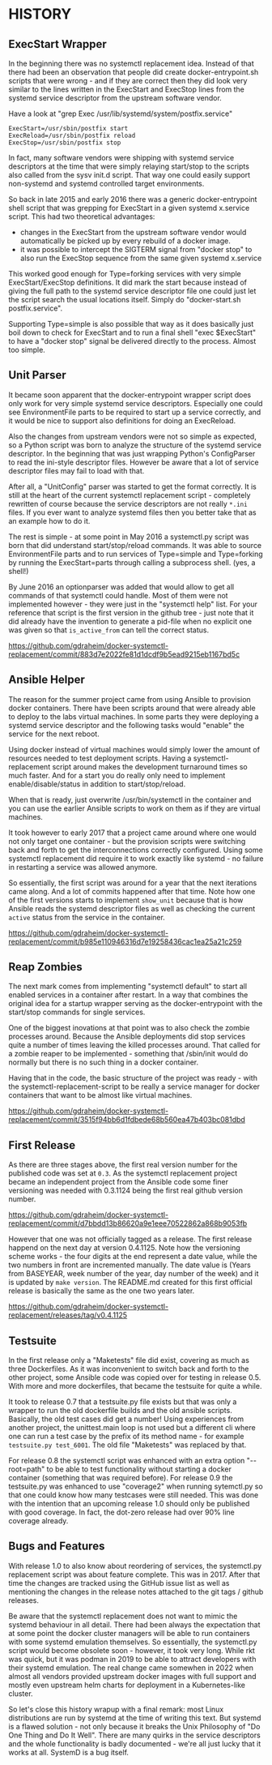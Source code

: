 # HISTORY

## ExecStart Wrapper

In the beginning there was no systemctl replacement idea. Instead of that 
there had been an observation that people did create docker-entrypoint.sh
scripts that were wrong - and if they are correct then they did look very
similar to the lines written in the ExecStart and ExecStop lines from the
systemd service descriptor from the upstream software vendor.

Have a look at "grep Exec /usr/lib/systemd/system/postfix.service"

    ExecStart=/usr/sbin/postfix start
    ExecReload=/usr/sbin/postfix reload
    ExecStop=/usr/sbin/postfix stop

In fact, many software vendors were shipping with systemd service descriptors
at the time that were simply relaying start/stop to the scripts also called 
from the sysv init.d script. That way one could easily support non-systemd 
and systemd controlled target environments.

So back in late 2015 and early 2016 there was a generic docker-entrypoint
shell script that was grepping for ExecStart in a given systemd x.service
script. This had two theoretical advantages:

 * changes in the ExecStart from the upstream software vendor would 
   automatically be picked up by every rebuild of a docker image.
 * it was possible to intercept the SIGTERM signal from "docker stop" to also
   run the ExecStop sequence from the same given systemd x.service

This worked good enough for Type=forking services with very simple 
ExecStart/ExecStop definitions. It did mark the start because instead 
of giving the full path to the systemd service descriptor file one could 
just let the script search the usual locations itself. Simply do 
"docker-start.sh postfix.service".

Supporting Type=simple is also possible that way as it does basically 
just boil down to check for ExecStart and to run a final shell 
"exec $ExecStart" to have a "docker stop" signal be delivered directly
to the process. Almost too simple.

## Unit Parser

It became soon apparent that the docker-entrypoint wrapper script does
only work for very simple systemd service descriptors. Especially one
could see EnvironmentFile parts to be required to start up a service
correctly, and it would be nice to support also definitions for doing
an ExecReload.

Also the changes from upstream vendors were not so simple as expected,
so a Python script was born to analyze the structure of the systemd
service descriptor. In the beginning that was just wrapping Python's
ConfigParser to read the ini-style descriptor files. However be aware
that a lot of service descriptor files may fail to load with that.

After all, a "UnitConfig" parser was started to get the format
correctly. It is still at the heart of the current systemctl
replacement script - completely rewritten of course because the
service descriptors are not really `*.ini` files. If you ever want 
to analyze systemd files then you better take that as an example how 
to do it.

The rest is simple - at some point in May 2016 a systemctl.py
script was born that did understand start/stop/reload commands.
It was able to source EnvironmentFile parts and to run services
of Type=simple and Type=forking by running the ExecStart=parts
through calling a subprocess shell. (yes, a shell!)

By June 2016 an optionparser was added that would allow to get 
all commands of that systemctl could handle. Most of them were
not implemented however - they were just in the "systemctl help"
list. For your reference that script is the first version in
the github tree - just note that it did already have the 
invention to generate a pid-file when no explicit one was given
so that `is_active_from` can tell the correct status.

https://github.com/gdraheim/docker-systemctl-replacement/commit/883d7e2022fe81d1dcdf9b5ead9215eb1167bd5c

## Ansible Helper

The reason for the summer project came from using Ansible to
provision docker containers. There have been scripts around
that were already able to deploy to the labs virtual machines.
In some parts they were deploying a systemd service descriptor
and the following tasks would "enable" the service for the
next reboot.

Using docker instead of virtual machines would simply lower
the amount of resources needed to test deployment scripts.
Having a systemctl-replacement script around makes the
development turnaround times so much faster. And for a start
you do really only need to implement enable/disable/status
in addition to start/stop/reload.

When that is ready, just overwrite /usr/bin/systemctl in
the container and you can use the earlier Ansible scripts 
to work on them as if they are virtual machines.

It took however to early 2017 that a project came around
where one would not only target one container - but the
provision scripts were switching back and forth to get
the interconnections correctly configured. Using some
systemctl replacement did require it to work exactly
like systemd - no failure in restarting a service was
allowed anymore.

So essentially, the first script was around for a year
that the next iterations came along. And a lot of commits
happened after that time. Note how one of the first versions
starts to implement `show_unit` because that is how Ansible 
reads the systemd descriptor files as well as checking 
the current `active` status from the service in the container.

https://github.com/gdraheim/docker-systemctl-replacement/commit/b985e110946316d7e19258436cac1ea25a21c259

## Reap Zombies

The next mark comes from implementing "systemctl default" to
start all enabled services in a container after restart. In
a way that combines the original idea for a startup wrapper
serving as the docker-entrypoint with the start/stop commands
for single services.

One of the biggest inovations at that point was to also check
the zombie processes around. Because the Ansible deployments
did stop services quite a number of times leaving the killed
processes around. That called for a zombie reaper to be
implemented - something that /sbin/init would do normally but
there is no such thing in a docker container.

Having that in the code, the basic structure of the project
was ready - with the systemctl-replacement-script to be
really a service manager for docker containers that want to
be almost like virtual machines.

https://github.com/gdraheim/docker-systemctl-replacement/commit/3515f94bb6d1fdbede68b560ea47b403bc081dbd

## First Release

As there are three stages above, the first real version number
for the published code was set at `0.3`. As the systemctl
replacement project became an independent project from the 
Ansible code some finer versioning was needed with 0.3.1124 
being the first real github version number.

https://github.com/gdraheim/docker-systemctl-replacement/commit/d7bbdd13b86620a9e1eee70522862a868b9053fb

However that one was not officially tagged as a release. The
first release happend on the next day at version 0.4.1125. Note 
how the versioning scheme works - the four digits at the end 
represent a date value, while the two numbers in front are 
incremented manually. The date value is (Years from BASEYEAR,
week number of the year, day number of the week) and it is
updated by `make version`. The README.md created for this first
official release is basically the same as the one two years later.

https://github.com/gdraheim/docker-systemctl-replacement/releases/tag/v0.4.1125

## Testsuite

In the first release only a "Maketests" file did exist, covering
as much as three Dockerfiles. As it was inconvenient to switch
back and forth to the other project, some Ansible code was copied
over for testing in release 0.5. With more and more dockerfiles,
that became the testsuite for quite a while.

It took to release 0.7 that a testsuite.py file exists but that was
only a wrapper to run the old dockerfile builds and the old ansible 
scripts. Basically, the old test cases did get a number! Using
experiences from another project, the unittest.main loop is not 
used but a different cli where one can run a test case by the prefix
of its method name - for example `testsuite.py test_6001`. The old
file "Maketests" was replaced by that.

For release 0.8 the systemctl script was enhanced with an extra
option "--root=path" to be able to test functionality without 
starting a docker container (something that was required before).
For release 0.9 the testsuite.py was enhanced to use "coverage2"
when running sytemctl.py so that one could know how many testcases
were still needed. This was done with the intention that an upcoming 
release 1.0 should only be published with good coverage. In fact,
the dot-zero release had over 90% line coverage already.

## Bugs and Features

With release 1.0 to also know about reordering of services, the
systemctl.py replacement script was about feature complete. This 
was in 2017. After that time the changes are tracked using the GitHub 
issue list as well as mentioning the changes in the release notes 
attached to the git tags / github releases.

Be aware that the systemctl replacement does not want to mimic the 
systemd behaviour in all detail. There had been always the expectation
that at some point the docker cluster managers will be able to
run containers with some systemd emulation themselves. So essentially, 
the systemctl.py script would become obsolete soon - however, it took 
very long. While rkt was quick, but it was podman in 2019 to be able 
to attract developers with their systemd emulation. The real change
came somewhen in 2022 when almost all vendors provided upstream docker 
images with full support and mostly even upstream helm charts for 
deployment in a Kubernetes-like cluster.

So let's close this history wrapup with a final remark: most
Linux distributions are run by systemd at the time of writing
this text. But systemd is a flawed solution - not only because
it breaks the Unix Philosophy of "Do One Thing and Do It Well".
There are many quirks in the service descriptors and the whole
functionality is badly documented - we're all just lucky that 
it works at all. SystemD is a bug itself.
